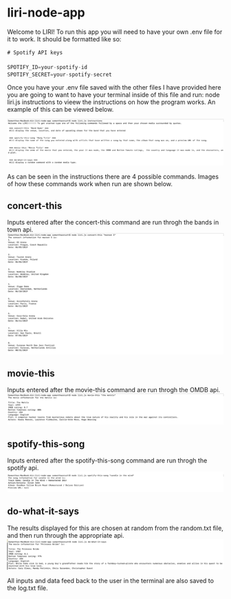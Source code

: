 # liri-node-app

Welcome to LIRI! To run this app you will need to have your own .env file for it to work. It should be formatted like so:

```javascript
# Spotify API keys

SPOTIFY_ID=your-spotify-id
SPOTIFY_SECRET=your-spotify-secret
```

Once you have your .env file saved with the other files I have provided here you are going to want to have your terminal inside of this file and run: node liri.js instructions to vieew the instructions on how the program works. An example of this can be viewed below. 

![instructions info](images/instructions.png)


As can be seen in the instructions there are 4 possible commands. Images of how these commands work when run are shown below. 

## concert-this
Inputs entered after the concert-this command are run throgh the bands in town api. 
![concert-this info](images/concert-this.png)

## movie-this
Inputs entered after the movie-this command are run throgh the OMDB api. 
![movie-this info](images/movie-this.png)

## spotify-this-song
Inputs entered after the spotify-this-song command are run throgh the spotify api. 
![spotify-this-song info](images/spotify-this-song.png)

## do-what-it-says
The results displayed for this are chosen at random from the random.txt file, and then run through the appropriate api.
![do-what-it-says info](images/do-what-it-says.png)


All inputs and data feed back to the user in the terminal are also saved to the log.txt file. 

